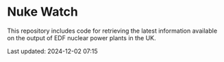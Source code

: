 # Nuke Watch

This repository includes code for retrieving the latest information available on the output of EDF nuclear power plants in the UK.

Last updated: 2024-12-02 07:15